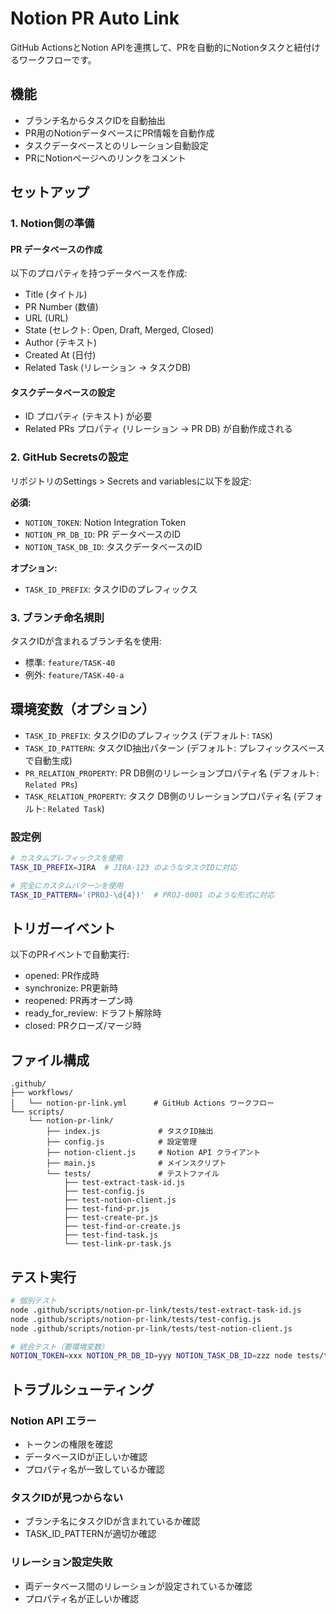 # Notion PR Auto Link

GitHub ActionsとNotion APIを連携して、PRを自動的にNotionタスクと紐付けるワークフローです。

## 機能

- ブランチ名からタスクIDを自動抽出
- PR用のNotionデータベースにPR情報を自動作成
- タスクデータベースとのリレーション自動設定
- PRにNotionページへのリンクをコメント

## セットアップ

### 1. Notion側の準備

#### PR データベースの作成
以下のプロパティを持つデータベースを作成:
- Title (タイトル)
- PR Number (数値)
- URL (URL)
- State (セレクト: Open, Draft, Merged, Closed)
- Author (テキスト)
- Created At (日付)
- Related Task (リレーション → タスクDB)

#### タスクデータベースの設定
- ID プロパティ (テキスト) が必要
- Related PRs プロパティ (リレーション → PR DB) が自動作成される

### 2. GitHub Secretsの設定

リポジトリのSettings > Secrets and variablesに以下を設定:

**必須:**
- `NOTION_TOKEN`: Notion Integration Token
- `NOTION_PR_DB_ID`: PR データベースのID
- `NOTION_TASK_DB_ID`: タスクデータベースのID

**オプション:**
- `TASK_ID_PREFIX`: タスクIDのプレフィックス

### 3. ブランチ命名規則

タスクIDが含まれるブランチ名を使用:
- 標準: `feature/TASK-40`
- 例外: `feature/TASK-40-a`

## 環境変数（オプション）

- `TASK_ID_PREFIX`: タスクIDのプレフィックス (デフォルト: `TASK`)
- `TASK_ID_PATTERN`: タスクID抽出パターン (デフォルト: プレフィックスベースで自動生成)
- `PR_RELATION_PROPERTY`: PR DB側のリレーションプロパティ名 (デフォルト: `Related PRs`)
- `TASK_RELATION_PROPERTY`: タスク DB側のリレーションプロパティ名 (デフォルト: `Related Task`)

### 設定例

```bash
# カスタムプレフィックスを使用
TASK_ID_PREFIX=JIRA  # JIRA-123 のようなタスクIDに対応

# 完全にカスタムパターンを使用
TASK_ID_PATTERN='(PROJ-\d{4})'  # PROJ-0001 のような形式に対応
```

## トリガーイベント

以下のPRイベントで自動実行:
- opened: PR作成時
- synchronize: PR更新時
- reopened: PR再オープン時
- ready_for_review: ドラフト解除時
- closed: PRクローズ/マージ時

## ファイル構成

```
.github/
├── workflows/
│   └── notion-pr-link.yml      # GitHub Actions ワークフロー
└── scripts/
    └── notion-pr-link/
        ├── index.js             # タスクID抽出
        ├── config.js            # 設定管理
        ├── notion-client.js     # Notion API クライアント
        ├── main.js              # メインスクリプト
        └── tests/               # テストファイル
            ├── test-extract-task-id.js
            ├── test-config.js
            ├── test-notion-client.js
            ├── test-find-pr.js
            ├── test-create-pr.js
            ├── test-find-or-create.js
            ├── test-find-task.js
            └── test-link-pr-task.js
```

## テスト実行

```bash
# 個別テスト
node .github/scripts/notion-pr-link/tests/test-extract-task-id.js
node .github/scripts/notion-pr-link/tests/test-config.js
node .github/scripts/notion-pr-link/tests/test-notion-client.js

# 統合テスト（要環境変数）
NOTION_TOKEN=xxx NOTION_PR_DB_ID=yyy NOTION_TASK_DB_ID=zzz node tests/test-integration.js
```

## トラブルシューティング

### Notion API エラー
- トークンの権限を確認
- データベースIDが正しいか確認
- プロパティ名が一致しているか確認

### タスクIDが見つからない
- ブランチ名にタスクIDが含まれているか確認
- TASK_ID_PATTERNが適切か確認

### リレーション設定失敗
- 両データベース間のリレーションが設定されているか確認
- プロパティ名が正しいか確認